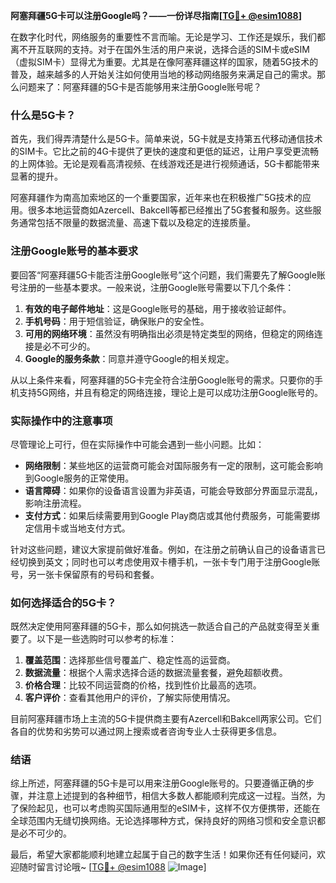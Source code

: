 **阿塞拜疆5G卡可以注册Google吗？——一份详尽指南[[TG💪+ @esim1088](https://t.me/s/esim1088)]**

在数字化时代，网络服务的重要性不言而喻。无论是学习、工作还是娱乐，我们都离不开互联网的支持。对于在国外生活的用户来说，选择合适的SIM卡或eSIM（虚拟SIM卡）显得尤为重要。尤其是在像阿塞拜疆这样的国家，随着5G技术的普及，越来越多的人开始关注如何使用当地的移动网络服务来满足自己的需求。那么问题来了：阿塞拜疆的5G卡是否能够用来注册Google账号呢？

### 什么是5G卡？

首先，我们得弄清楚什么是5G卡。简单来说，5G卡就是支持第五代移动通信技术的SIM卡。它比之前的4G卡提供了更快的速度和更低的延迟，让用户享受更流畅的上网体验。无论是观看高清视频、在线游戏还是进行视频通话，5G卡都能带来显著的提升。

阿塞拜疆作为南高加索地区的一个重要国家，近年来也在积极推广5G技术的应用。很多本地运营商如Azercell、Bakcell等都已经推出了5G套餐和服务。这些服务通常包括不限量的数据流量、高速下载以及稳定的连接质量。

### 注册Google账号的基本要求

要回答“阿塞拜疆5G卡能否注册Google账号”这个问题，我们需要先了解Google账号注册的一些基本要求。一般来说，注册Google账号需要以下几个条件：

1. **有效的电子邮件地址**：这是Google账号的基础，用于接收验证邮件。
2. **手机号码**：用于短信验证，确保账户的安全性。
3. **可用的网络环境**：虽然没有明确指出必须是特定类型的网络，但稳定的网络连接是必不可少的。
4. **Google的服务条款**：同意并遵守Google的相关规定。

从以上条件来看，阿塞拜疆的5G卡完全符合注册Google账号的需求。只要你的手机支持5G网络，并且有稳定的网络连接，理论上是可以成功注册Google账号的。

### 实际操作中的注意事项

尽管理论上可行，但在实际操作中可能会遇到一些小问题。比如：

- **网络限制**：某些地区的运营商可能会对国际服务有一定的限制，这可能会影响到Google服务的正常使用。
- **语言障碍**：如果你的设备语言设置为非英语，可能会导致部分界面显示混乱，影响注册流程。
- **支付方式**：如果后续需要用到Google Play商店或其他付费服务，可能需要绑定信用卡或当地支付方式。

针对这些问题，建议大家提前做好准备。例如，在注册之前确认自己的设备语言已经切换到英文；同时也可以考虑使用双卡槽手机，一张卡专门用于注册Google账号，另一张卡保留原有的号码和套餐。

### 如何选择适合的5G卡？

既然决定使用阿塞拜疆的5G卡，那么如何挑选一款适合自己的产品就变得至关重要了。以下是一些选购时可以参考的标准：

1. **覆盖范围**：选择那些信号覆盖广、稳定性高的运营商。
2. **数据流量**：根据个人需求选择合适的数据流量套餐，避免超额收费。
3. **价格合理**：比较不同运营商的价格，找到性价比最高的选项。
4. **客户评价**：查看其他用户的评价，了解实际使用情况。

目前阿塞拜疆市场上主流的5G卡提供商主要有Azercell和Bakcell两家公司。它们各自的优势和劣势可以通过网上搜索或者咨询专业人士获得更多信息。

### 结语

综上所述，阿塞拜疆的5G卡是可以用来注册Google账号的。只要遵循正确的步骤，并注意上述提到的各种细节，相信大多数人都能顺利完成这一过程。当然，为了保险起见，也可以考虑购买国际通用型的eSIM卡，这样不仅方便携带，还能在全球范围内无缝切换网络。无论选择哪种方式，保持良好的网络习惯和安全意识都是必不可少的。

最后，希望大家都能顺利地建立起属于自己的数字生活！如果你还有任何疑问，欢迎随时留言讨论哦~ [[TG💪+ @esim1088](https://t.me/s/esim1088) ![Image](https://i.postimg.cc/4NQfJmqS/Snipaste-2025-05-13-00-14-12.png)]
